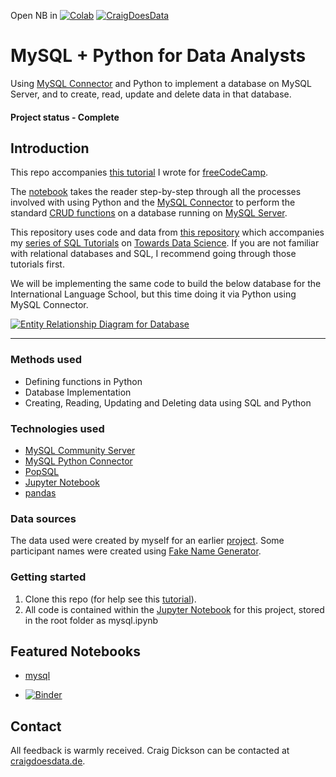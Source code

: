 Open NB in [![Colab](https://miro.medium.com/max/1400/1*7oukapIBInsovpHkQB3QZg.jpeg)](https://colab.research.google.com/github/arcweld/Python_SQL/blob/master/mysql.ipynb)
[![CraigDoesData][logo]][link]

[logo]: ./img/logo.png
[link]: https://www.craigdoesdata.de/


# MySQL + Python for Data Analysts

Using [MySQL Connector](https://dev.mysql.com/doc/connector-python/en/) and Python to implement a database on MySQL Server, and to create, read, update and delete data in that database.

#### Project status - Complete


## Introduction

This repo accompanies [this tutorial]() I wrote for [freeCodeCamp](https://www.freecodecamp.org/).

The [notebook](https://github.com/thecraigd/Python_SQL/blob/master/mysql.ipynb) takes the reader step-by-step through all the processes involved with using Python and the [MySQL Connector](https://dev.mysql.com/doc/connector-python/en/) to perform the standard [CRUD functions](https://stackify.com/what-are-crud-operations/) on a database running on [MySQL Server](https://dev.mysql.com/downloads/mysql/).

This repository uses code and data from [this repository](https://github.com/thecraigd/SQL_School_Tutorial/) which accompanies my [series of SQL Tutorials](https://towardsdatascience.com/tagged/sql-series) on [Towards Data Science](https://towardsdatascience.com/). If you are not familiar with relational databases and SQL, I recommend going through those tutorials first.

We will be implementing the same code to build the below database for the International Language School, but this time doing it via Python using MySQL Connector.


[![Entity Relationship Diagram for Database][erd]][link1]

[erd]: ./img/ERD.png
[link1]: https://towardsdatascience.com/designing-a-relational-database-and-creating-an-entity-relationship-diagram-89c1c19320b2

-----------------


### Methods used
* Defining functions in Python
* Database Implementation
* Creating, Reading, Updating and Deleting data using SQL and Python


### Technologies used
* [MySQL Community Server](https://dev.mysql.com/downloads/mysql/)
* [MySQL Python Connector](https://dev.mysql.com/doc/connector-python/en/)
* [PopSQL](https://popsql.com/)
* [Jupyter Notebook](https://jupyter.org/)
* [pandas](https://pandas.pydata.org/)

### Data sources
The data used were created by myself for an earlier [project](https://github.com/thecraigd/SQL_School_Tutorial). 
Some participant names were created using [Fake Name Generator](https://www.fakenamegenerator.com/).


### Getting started

1. Clone this repo (for help see this [tutorial](https://help.github.com/articles/cloning-a-repository/)).
2. All code is contained within the [Jupyter Notebook](https://github.com/thecraigd/Python_SQL/blob/master/mysql.ipynb) for this project, stored in the root folder as mysql.ipynb


## Featured Notebooks
* [mysql](https://github.com/thecraigd/Python_SQL/blob/master/mysql.ipynb)

* [![Binder](https://mybinder.org/badge_logo.svg)](https://mybinder.org/v2/gh/thecraigd/Python_SQL/master)

## Contact
All feedback is warmly received. Craig Dickson can be contacted at [craigdoesdata.de](https://www.craigdoesdata.de/contact.html).
